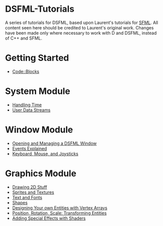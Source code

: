 DSFML-Tutorials
=====

A series of tutorials for DSFML, based upon Laurent's tutorials for [SFML](http://www.sfml-dev.org/tutorials/2.0/). All content seen here should be credited to Laurent's original work. Changes have been made only where necessary to work with D and DSFML, instead of C++ and SFML.

Getting Started
===
* [Code::Blocks](https://github.com/luke5542/DSFML-Tutorials/blob/master/codeblocks.md)

System Module
===
* [Handling Time](https://github.com/luke5542/DSFML-Tutorials/blob/master/time.md)
* [User Data Streams](https://github.com/luke5542/DSFML-Tutorials/blob/master/streams.md)

Window Module
===
* [Opening and Managing a DSFML Window](https://github.com/luke5542/DSFML-Tutorials/blob/master/window.md)
* [Events Explained](https://github.com/luke5542/DSFML-Tutorials/blob/master/events.md)
* [Keyboard, Mouse, and Joysticks](https://github.com/luke5542/DSFML-Tutorials/blob/master/inputs.md)

Graphics Module
===
* [Drawing 2D Stuff](https://github.com/luke5542/DSFML-Tutorials/blob/master/graphics-draw.md)
* [Sprites and Textures](https://github.com/luke5542/DSFML-Tutorials/blob/master/sprites.md)
* [Text and Fonts](https://github.com/luke5542/DSFML-Tutorials/blob/master/text.md)
* [Shapes](https://github.com/luke5542/DSFML-Tutorials/blob/master/shapes.md)
* [Designing Your own Entities with Vertex Arrays](https://github.com/luke5542/DSFML-Tutorials/blob/master/vertex-arrays.md)
* [Position, Rotation, Scale: Transforming Entities](https://github.com/luke5542/DSFML-Tutorials/blob/master/transforms.md)
* [Adding Special Effects with Shaders](https://github.com/luke5542/DSFML-Tutorials/blob/master/shaders.md)
